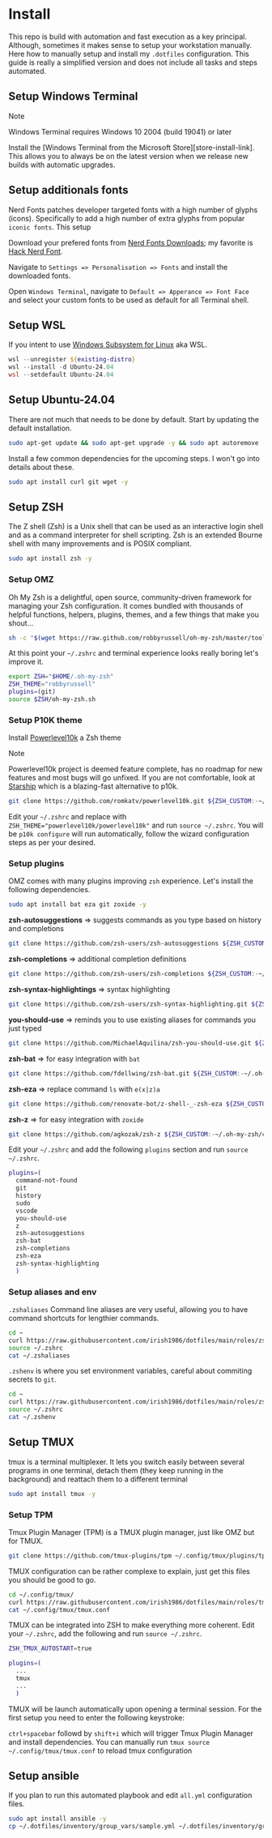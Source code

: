 # Install

This repo is build with automation and fast execution as a key principal.  Although, sometimes it makes sense to setup your workstation manually.  Here how to manually setup and install my `.dotfiles` configuration.  This guide is really a simplified version and does not include all tasks and steps automated.

## Setup Windows Terminal

> [!NOTE]
> Windows Terminal requires Windows 10 2004 (build 19041) or later

Install the [Windows Terminal from the Microsoft Store][store-install-link].  This allows you to always be on the latest version when we release new builds with automatic upgrades.

## Setup additionals fonts

Nerd Fonts patches developer targeted fonts with a high number of glyphs (icons). Specifically to add a high number of extra glyphs from popular `iconic fonts`.  This setup

Download your prefered fonts from [Nerd Fonts Downloads](https://www.nerdfonts.com/font-downloads); my favorite is [Hack Nerd Font](https://github.com/ryanoasis/nerd-fonts/releases/download/v3.2.1/Hack.zip).

Navigate to `Settings => Personalisation => Fonts` and install the downloaded fonts.

Open `Windows Terminal`, navigate to `Default => Apperance => Font Face` and select your custom fonts to be used as default for all Terminal shell.

## Setup WSL

If you intent to use [Windows Subsystem for Linux](https://learn.microsoft.com/en-us/windows/wsl/) aka WSL.

```powershell
wsl --unregister ${existing-distro}
wsl --install -d Ubuntu-24.04
wsl --setdefault Ubuntu-24.04
```

## Setup Ubuntu-24.04 

There are not much that needs to be done by default.  Start by updating the default installation.

```bash
sudo apt-get update && sudo apt-get upgrade -y && sudo apt autoremove -y && sudo apt autoclean -y
```

Install a few common dependencies for the upcoming steps.  I won't go into details about these.

```bash
sudo apt install curl git wget -y
```

## Setup ZSH

The Z shell (Zsh) is a Unix shell that can be used as an interactive login shell and as a command interpreter for shell scripting. Zsh is an extended Bourne shell with many improvements and is POSIX compliant.

```bash
sudo apt install zsh -y
```

### Setup OMZ

Oh My Zsh is a delightful, open source, community-driven framework for managing your Zsh configuration. It comes bundled with thousands of helpful functions, helpers, plugins, themes, and a few things that make you shout...

```bash
sh -c "$(wget https://raw.github.com/robbyrussell/oh-my-zsh/master/tools/install.sh -O -)"
```

At this point your `~/.zshrc` and terminal experience looks really boring let's improve it.

```bash
export ZSH="$HOME/.oh-my-zsh"
ZSH_THEME="robbyrussell"
plugins=(git)
source $ZSH/oh-my-zsh.sh
```

### Setup P10K theme

Install [Powerlevel10k](https://github.com/romkatv/powerlevel10k) a Zsh theme

> [!NOTE]
> Powerlevel10k project is deemed feature complete, has no roadmap for new features and most bugs will go unfixed.
> If you are not comfortable, look at [Starship](https://starship.rs/) which is a blazing-fast alternative to p10k.

```bash
git clone https://github.com/romkatv/powerlevel10k.git ${ZSH_CUSTOM:-~/.oh-my-zsh/custom}/themes/powerlevel10k
```

Edit your `~/.zshrc` and replace with `ZSH_THEME="powerlevel10k/powerlevel10k"` and run `source ~/.zshrc`.  You will be `p10k configure` will run automatically, follow the wizard configuration steps as per your desired.

### Setup plugins

OMZ comes with many plugins improving `zsh` experience.  Let's install the following dependencies.

```bash
sudo apt install bat eza git zoxide -y
```

**zsh-autosuggestions** => suggests commands as you type based on history and completions

```bash
git clone https://github.com/zsh-users/zsh-autosuggestions ${ZSH_CUSTOM:-~/.oh-my-zsh/custom}/plugins/zsh-autosuggestions
```

**zsh-completions** => additional completion definitions

```bash
git clone https://github.com/zsh-users/zsh-completions ${ZSH_CUSTOM:-~/.oh-my-zsh/custom}/plugins/zsh-completions 
```

**zsh-syntax-highlightings** => syntax highlighting

```bash
git clone https://github.com/zsh-users/zsh-syntax-highlighting.git ${ZSH_CUSTOM:-~/.oh-my-zsh/custom}/plugins/zsh-syntax-highlighting
```

**you-should-use** => reminds you to use existing aliases for commands you just typed

```bash
git clone https://github.com/MichaelAquilina/zsh-you-should-use.git ${ZSH_CUSTOM:-~/.oh-my-zsh/custom}/plugins/you-should-use
```

**zsh-bat** => for easy integration with `bat`

```bash
git clone https://github.com/fdellwing/zsh-bat.git ${ZSH_CUSTOM:-~/.oh-my-zsh/custom}/plugins/zsh-bat
```

**zsh-eza** => replace command `ls` with `e(x|z)a`

```bash
git clone https://github.com/renovate-bot/z-shell-_-zsh-eza ${ZSH_CUSTOM:-~/.oh-my-zsh/custom}/plugins/zsh-eza
```

**zsh-z** => for easy integration with `zoxide`

```bash
git clone https://github.com/agkozak/zsh-z ${ZSH_CUSTOM:-~/.oh-my-zsh/custom}/plugins/zsh-z
```

Edit your `~/.zshrc` and add the following `plugins` section and run `source ~/.zshrc`.

```bash
plugins=(
  command-not-found
  git
  history
  sudo
  vscode
  you-should-use
  z
  zsh-autosuggestions
  zsh-bat
  zsh-completions
  zsh-eza
  zsh-syntax-highlighting
  )
```

### Setup aliases and env

`.zshaliases` Command line aliases are very useful, allowing you to have command shortcuts for lengthier commands.

```bash
cd ~
curl https://raw.githubusercontent.com/irish1986/dotfiles/main/roles/zsh/files/.zshaliases -O
source ~/.zshrc
cat ~/.zshaliases
```

`.zshenv` is where you set environment variables, careful about commiting secrets to `git`.

```bash
cd ~
curl https://raw.githubusercontent.com/irish1986/dotfiles/main/roles/zsh/files/.zshenv -O
source ~/.zshrc
cat ~/.zshenv
```

## Setup TMUX

tmux is a terminal multiplexer. It lets you switch easily between several programs in one terminal, detach them (they keep running in the background) and reattach them to a different terminal

```bash
sudo apt install tmux -y
```


### Setup TPM

Tmux Plugin Manager (TPM) is a TMUX plugin manager, just like OMZ but for TMUX.

```bash
git clone https://github.com/tmux-plugins/tpm ~/.config/tmux/plugins/tpm
```

TMUX configuration can be rather complexe to explain, just get this files you should be good to go.

```bash
cd ~/.config/tmux/
curl https://raw.githubusercontent.com/irish1986/dotfiles/main/roles/tmux/files/tmux.conf -O
cat ~/.config/tmux/tmux.conf
```

TMUX can be integrated into ZSH to make everything more coherent.  Edit your `~/.zshrc`, add the following and run `source ~/.zshrc`.

```bash
ZSH_TMUX_AUTOSTART=true

plugins=(
  ...
  tmux
  ...
  )
```

TMUX will be launch automatically upon opening a terminal session.  For the first setup you need to enter the following keystroke:

`ctrl+spacebar` followd by `shift+i` which will trigger Tmux Plugin Manager and install dependencies.
You can manually run `tmux source ~/.config/tmux/tmux.conf` to reload tmux configuration

## Setup ansible

If you plan to run this automated playbook and edit `all.yml` configuration files.

```bash
sudo apt install ansible -y
cp ~/.dotfiles/inventory/group_vars/sample.yml ~/.dotfiles/inventory/group_vars/all.yml
```
